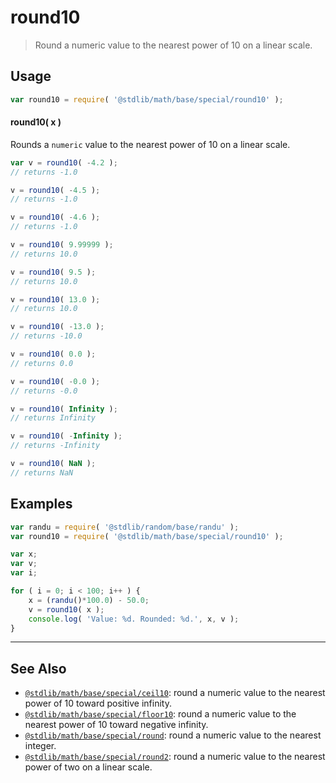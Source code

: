 <!--

@license Apache-2.0

Copyright (c) 2018 The Stdlib Authors.

Licensed under the Apache License, Version 2.0 (the "License");
you may not use this file except in compliance with the License.
You may obtain a copy of the License at

   http://www.apache.org/licenses/LICENSE-2.0

Unless required by applicable law or agreed to in writing, software
distributed under the License is distributed on an "AS IS" BASIS,
WITHOUT WARRANTIES OR CONDITIONS OF ANY KIND, either express or implied.
See the License for the specific language governing permissions and
limitations under the License.

-->

# round10

> Round a numeric value to the nearest power of 10 on a linear scale.

<section class="usage">

## Usage

```javascript
var round10 = require( '@stdlib/math/base/special/round10' );
```

#### round10( x )

Rounds a `numeric` value to the nearest power of 10 on a linear scale.

```javascript
var v = round10( -4.2 );
// returns -1.0

v = round10( -4.5 );
// returns -1.0

v = round10( -4.6 );
// returns -1.0

v = round10( 9.99999 );
// returns 10.0

v = round10( 9.5 );
// returns 10.0

v = round10( 13.0 );
// returns 10.0

v = round10( -13.0 );
// returns -10.0

v = round10( 0.0 );
// returns 0.0

v = round10( -0.0 );
// returns -0.0

v = round10( Infinity );
// returns Infinity

v = round10( -Infinity );
// returns -Infinity

v = round10( NaN );
// returns NaN
```

</section>

<!-- /.usage -->

<section class="examples">

## Examples

<!-- eslint no-undef: "error" -->

```javascript
var randu = require( '@stdlib/random/base/randu' );
var round10 = require( '@stdlib/math/base/special/round10' );

var x;
var v;
var i;

for ( i = 0; i < 100; i++ ) {
    x = (randu()*100.0) - 50.0;
    v = round10( x );
    console.log( 'Value: %d. Rounded: %d.', x, v );
}
```

</section>

<!-- /.examples -->

<!-- Section for related `stdlib` packages. Do not manually edit this section, as it is automatically populated. -->

<section class="related">

* * *

## See Also

-   <span class="package-name">[`@stdlib/math/base/special/ceil10`][@stdlib/math/base/special/ceil10]</span><span class="delimiter">: </span><span class="description">round a numeric value to the nearest power of 10 toward positive infinity.</span>
-   <span class="package-name">[`@stdlib/math/base/special/floor10`][@stdlib/math/base/special/floor10]</span><span class="delimiter">: </span><span class="description">round a numeric value to the nearest power of 10 toward negative infinity.</span>
-   <span class="package-name">[`@stdlib/math/base/special/round`][@stdlib/math/base/special/round]</span><span class="delimiter">: </span><span class="description">round a numeric value to the nearest integer.</span>
-   <span class="package-name">[`@stdlib/math/base/special/round2`][@stdlib/math/base/special/round2]</span><span class="delimiter">: </span><span class="description">round a numeric value to the nearest power of two on a linear scale.</span>

</section>

<!-- /.related -->

<!-- Section for all links. Make sure to keep an empty line after the `section` element and another before the `/section` close. -->

<section class="links">

<!-- <related-links> -->

[@stdlib/math/base/special/ceil10]: https://github.com/stdlib-js/stdlib/tree/develop/lib/node_modules/%40stdlib/math/base/special/ceil10

[@stdlib/math/base/special/floor10]: https://github.com/stdlib-js/stdlib/tree/develop/lib/node_modules/%40stdlib/math/base/special/floor10

[@stdlib/math/base/special/round]: https://github.com/stdlib-js/stdlib/tree/develop/lib/node_modules/%40stdlib/math/base/special/round

[@stdlib/math/base/special/round2]: https://github.com/stdlib-js/stdlib/tree/develop/lib/node_modules/%40stdlib/math/base/special/round2

<!-- </related-links> -->

</section>

<!-- /.links -->
